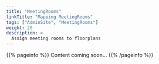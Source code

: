 ```yaml
---
title: "MeetingRooms"
linkTitle: "Mapping MeetingRooms"
tags: ["AdminSite", "MeetingRooms"]
weight: 20
description: >
  Assign meeting rooms to floorplans
---
```



{{% pageinfo %}}
Content coming soon...
{{% /pageinfo %}}